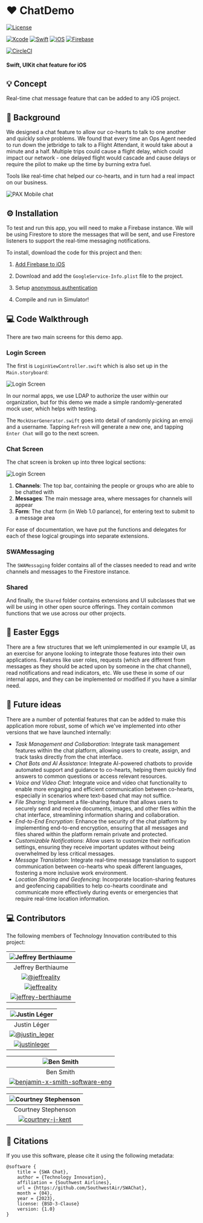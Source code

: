 # ♥️ ChatDemo

[![License](https://img.shields.io/badge/License-BSD_3--Clause-blue.svg)](https://opensource.org/licenses/BSD-3-Clause) 

[![Xcode](https://img.shields.io/badge/Xcode-007ACC?style=for-the-badge&logo=Xcode&logoColor=white)](https://developer.apple.com)
[![Swift](https://img.shields.io/badge/Swift-FA7343?style=for-the-badge&logo=swift&logoColor=white)](https://developer.apple.com)
[![iOS](https://img.shields.io/badge/iOS-000000?style=for-the-badge&logo=ios&logoColor=white)](https://developer.apple.com)
[![Firebase](https://img.shields.io/badge/firebase-ffca28?style=for-the-badge&logo=firebase&logoColor=black)](https://console.firebase.google.com/)

[![CircleCI](https://dl.circleci.com/status-badge/img/gh/SouthwestAir/SWAChat/tree/main.svg?style=svg)](https://dl.circleci.com/status-badge/redirect/gh/SouthwestAir/SWAChat/tree/main)

#### Swift, UIKit chat feature for iOS

## 💡 Concept

Real-time chat message feature that can be added to any iOS project.

## 📜 Background

We designed a chat feature to allow our co-hearts to talk to one another and quickly solve problems. We found that every time an Ops Agent needed to run down the jetbridge to talk to a Flight Attendant, it would take about a minute and a half. Multiple trips could cause a flight delay, which could impact our network - one delayed flight would cascade and cause delays or require the pilot to make up the time by burning extra fuel.

Tools like real-time chat helped our co-hearts, and in turn had a real impact on our business.

![PAX Mobile chat](screenshots/01-01-pax-mobile-chat.png)

## ⚙️ Installation

To test and run this app, you will need to make a Firebase instance. We will be using Firestore to store the messages that will be sent, and use Firestore listeners to support the real-time messaging notifications.

To install, download the code for this project and then:

1. [Add Firebase to iOS](https://firebase.google.com/docs/ios/setup)

2. Download and add the `GoogleService-Info.plist` file to the project.

3. Setup [anonymous authentication](
https://firebase.google.com/docs/auth/ios/anonymous-auth)

4. Compile and run in Simulator!

## 💻 Code Walkthrough

There are two main screens for this demo app. 

### Login Screen

The first is `LoginViewController.swift` which is also set up in the `Main.storyboard`:

![Login Screen](screenshots/02-01-login.png)

In our normal apps, we use LDAP to authorize the user within our organization, but for this demo we made a simple randomly-generated mock user, which helps with testing.

The `MockUserGenerator.swift` goes into detail of randomly picking an emoji and a username. Tapping `Refresh` will generate a new one, and tapping `Enter Chat` will go to the next screen.

### Chat Screen

The chat screen is broken up into three logical sections:

![Login Screen](screenshots/02-02-chat.png)

1. **Channels**: The top bar, containing the people or groups who are able to be chatted with
2. **Messages**: The main message area, where messages for channels will appear
3. **Form**: The chat form (in Web 1.0 parlance), for entering text to submit to a message area

For ease of documentation, we have put the functions and delegates for each of these logical groupings into separate extensions.

### SWAMessaging

The `SWAMessaging` folder contains all of the classes needed to read and write channels and messages to the Firestore instance.

### Shared

And finally, the `Shared` folder contains extensions and UI subclasses that we will be using in other open source offerings. They contain common functions that we use across our other projects.


## 🥚 Easter Eggs

There are a few structures that we left unimplemented in our example UI, as an exercise for anyone looking to integrate those features into their own applications. Features like user roles, requests (which are different from messages as they should be acted upon by someone in the chat channel), read notifications and read indicators, etc. We use these in some of our internal apps, and they can be implemented or modified if you have a similar need.

## 🚀 Future ideas

There are a number of potential features that can be added to make this application more robust, some of which we've implemented into other versions that we have launched internally:

- *Task Management and Collaboration*: Integrate task management features within the chat platform, allowing users to create, assign, and track tasks directly from the chat interface.
- *Chat Bots and AI Assistance*: Integrate AI-powered chatbots to provide automated support and guidance to co-hearts, helping them quickly find answers to common questions or access relevant resources.
- *Voice and Video Chat*: Integrate voice and video chat functionality to enable more engaging and efficient communication between co-hearts, especially in scenarios where text-based chat may not suffice.
- *File Sharing*: Implement a file-sharing feature that allows users to securely send and receive documents, images, and other files within the chat interface, streamlining information sharing and collaboration.
- *End-to-End Encryption*: Enhance the security of the chat platform by implementing end-to-end encryption, ensuring that all messages and files shared within the platform remain private and protected.
- *Customizable Notifications*: Allow users to customize their notification settings, ensuring they receive important updates without being overwhelmed by less critical messages.
- *Message Translation*: Integrate real-time message translation to support communication between co-hearts who speak different languages, fostering a more inclusive work environment.
- *Location Sharing and Geofencing*: Incorporate location-sharing features and geofencing capabilities to help co-hearts coordinate and communicate more effectively during events or emergencies that require real-time location information.

## 💻 Contributors

The following members of Technology Innovation contributed to this project:

| ![Jeffrey Berthiaume](screenshots/avatar_jeffrey_berthiaume.png) |
| :---: | 
| Jeffrey Berthiaume  |
| [![@jeffreality](https://raster.shields.io/badge/twitter-%40jeffreality-blue?logo=twitter&style=for-the-badge)](https://twitter.com/jeffreality) |
| [![jeffreality](https://raster.shields.io/badge/linkedin-%40jeffreality-lightblue?logo=linkedin&style=for-the-badge)](https://linkedin.com/in/jeffreality) |
| [![jeffrey-berthiaume](https://img.shields.io/badge/Stack_Overflow-FE7A16?style=for-the-badge&logo=stack-overflow&logoColor=white)](https://stackoverflow.com/users/71607/jeffrey-berthiaume) |

| ![Justin Léger](screenshots/avatar_justin_leger.png) |
| :---: | 
| Justin Léger |
| [![@justin_leger](https://raster.shields.io/badge/twitter-%40justin_leger-blue?logo=twitter&style=for-the-badge)](https://twitter.com/justin_leger) |
| [![justinleger](https://raster.shields.io/badge/linkedin-%40justinleger-lightblue?logo=linkedin&style=for-the-badge)](https://linkedin.com/in/justinleger) |

| ![Ben Smith](screenshots/avatar_ben_smith.png) |
| :---: | 
| Ben Smith |
| [![benjamin-x-smith-software-eng](https://img.shields.io/badge/LinkedIn-0077B5?style=for-the-badge&logo=linkedin&logoColor=white)](https://linkedin.com/in/benjamin-x-smith-software-eng) |

| ![Courtney Stephenson](screenshots/avatar_courtney_stephenson.png) |
| :---: | 
| Courtney Stephenson |
| [![courtney-j-kent](https://img.shields.io/badge/LinkedIn-0077B5?style=for-the-badge&logo=linkedin&logoColor=white)](https://linkedin.com/in/courtney-j-kent) |


## 📖 Citations

If you use this software, please cite it using the following metadata:

```
@software {
	title = {SWA Chat},
	author = {Technology Innovation},
	affiliation = {Southwest Airlines},
	url = {https://github.com/SouthwestAir/SWAChat},
	month = {04},
	year = {2023},
	license: {BSD-3-Clause}
	version: {1.0}
}
```
